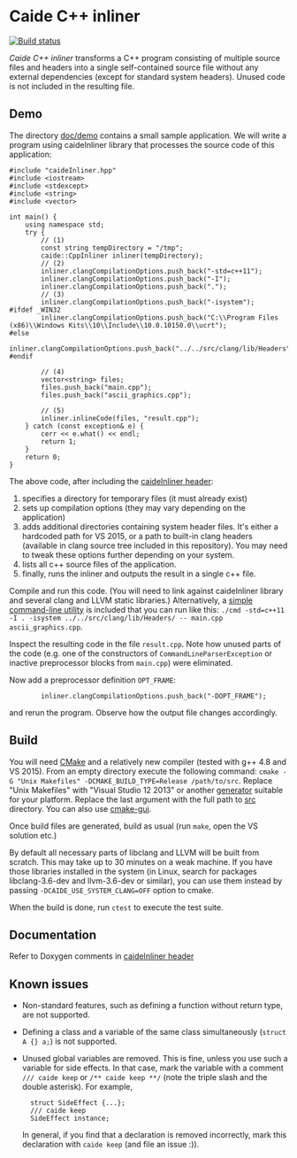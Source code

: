 # Caide C++ inliner

[![Build
status](https://travis-ci.org/slycelote/caide-cpp-inliner.svg)](https://travis-ci.org/slycelote/caide-cpp-inliner)

*Caide C++ inliner* transforms a C++ program consisting of multiple source
files and headers into a single self-contained source file without any
external dependencies (except for standard system headers). Unused code is not
included in the resulting file.

## Demo

The directory
[doc/demo](https://github.com/slycelote/caide-cpp-inliner/tree/master/doc/demo)
contains a small sample application. We will write a program using
caideInliner library that processes the source code of this application:


    #include "caideInliner.hpp"
    #include <iostream>
    #include <stdexcept>
    #include <string>
    #include <vector>

    int main() {
        using namespace std;
        try {
            // (1)
            const string tempDirectory = "/tmp";
            caide::CppInliner inliner(tempDirectory);
            // (2)
            inliner.clangCompilationOptions.push_back("-std=c++11");
            inliner.clangCompilationOptions.push_back("-I");
            inliner.clangCompilationOptions.push_back(".");
            // (3)
            inliner.clangCompilationOptions.push_back("-isystem");
    #ifdef _WIN32
            inliner.clangCompilationOptions.push_back("C:\\Program Files (x86)\\Windows Kits\\10\\Include\\10.0.10150.0\\ucrt");
    #else
            inliner.clangCompilationOptions.push_back("../../src/clang/lib/Headers");
    #endif

            // (4)
            vector<string> files;
            files.push_back("main.cpp");
            files.push_back("ascii_graphics.cpp");

            // (5)
            inliner.inlineCode(files, "result.cpp");
        } catch (const exception& e) {
            cerr << e.what() << endl;
            return 1;
        }
        return 0;
    }


The above code, after including the [caideInliner
header](https://github.com/slycelote/caide-cpp-inliner/blob/master/src/caideInliner.hpp):

1. specifies a directory for temporary files (it must already exist)
2. sets up compilation options (they may vary depending on the application)
3. adds additional directories containing system header files. It's either a
   hardcoded path for VS 2015, or a path to built-in clang headers (available
   in clang source tree included in this repository). You may need to tweak
   these options further depending on your system.
4. lists all c++ source files of the application.
5. finally, runs the inliner and outputs the result in a single c++ file.

Compile and run this code. (You will need to link against caideInliner library
and several clang and LLVM static libraries.) Alternatively, a [simple
command-line
utility](https://github.com/slycelote/caide-cpp-inliner/tree/master/src/cmd)
is included that you can run like this: `./cmd -std=c++11 -I . -isystem
../../src/clang/lib/Headers/ -- main.cpp ascii_graphics.cpp`.

Inspect the resulting code in the file `result.cpp`. Note how unused parts of
the code (e.g. one of the constructors of `CommandLineParserException` or
inactive preprocessor blocks from `main.cpp`) were eliminated.

Now add a preprocessor definition `OPT_FRAME`:

            inliner.clangCompilationOptions.push_back("-DOPT_FRAME");

and rerun the program. Observe how the output file changes accordingly.


## Build

You will need [CMake](https://cmake.org) and a relatively new compiler (tested
with g++ 4.8 and VS 2015). From an empty directory execute the following
command: `cmake -G "Unix Makefiles" -DCMAKE_BUILD_TYPE=Release /path/to/src`.
Replace "Unix Makefiles" with "Visual Studio 12 2013" or another
[generator](https://cmake.org/cmake/help/v3.0/manual/cmake-generators.7.html)
suitable for your platform. Replace the last argument with the full path to
[src](https://github.com/slycelote/caide-cpp-inliner/tree/master/src)
directory. You can also use [cmake-gui](https://cmake.org/runningcmake/).

Once build files are generated, build as usual (run `make`, open the VS
solution etc.)

By default all necessary parts of libclang and LLVM will be built from
scratch. This may take up to 30 minutes on a weak machine. If you have those
libraries installed in the system (in Linux, search for packages
libclang-3.6-dev and llvm-3.6-dev or similar), you can use them instead by
passing `-DCAIDE_USE_SYSTEM_CLANG=OFF` option to cmake.

When the build is done, run `ctest` to execute the test suite.


## Documentation

Refer to Doxygen comments in [caideInliner
header](https://github.com/slycelote/caide-cpp-inliner/blob/master/src/caideInliner.hpp)


## Known issues

* Non-standard features, such as defining a function without return type, are
  not supported.
* Defining a class and a variable of the same class simultaneously (`struct A
  {} a;`) is not supported.
* Unused global variables are removed. This is fine, unless you use such a
  variable for side effects. In that case, mark the variable with a comment
  `/// caide keep` or `/** caide keep **/` (note the triple slash and the
  double asterisk). For example,

        struct SideEffect {...};
        /// caide keep
        SideEffect instance;

  In general, if you find that a declaration is removed incorrectly, mark this
  declaration with `caide keep` (and file an issue :)).


